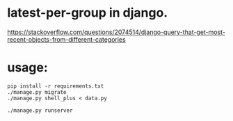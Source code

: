 # latest-per-group in django.

https://stackoverflow.com/questions/2074514/django-query-that-get-most-recent-objects-from-different-categories


# usage:

```
pip install -r requirements.txt
./manage.py migrate
./manage.py shell_plus < data.py

./manage.py runserver
```
